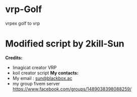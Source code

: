 # vrp-Golf
vrpex golf to vrp
# Modified script by 2kill-Sun
**Credits:**
* Imagicat creator VRP
* koil creator script
**My contacts:**
* My email : sun@blackbox.ac
*  my group fivem server https://www.facebook.com/groups/1489038398088259/
